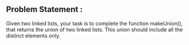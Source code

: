 Problem Statement :
-------------------
Given two linked lists, your task is to complete the function makeUnion(), that returns the union of two linked lists. This union should include all the distinct elements only.
